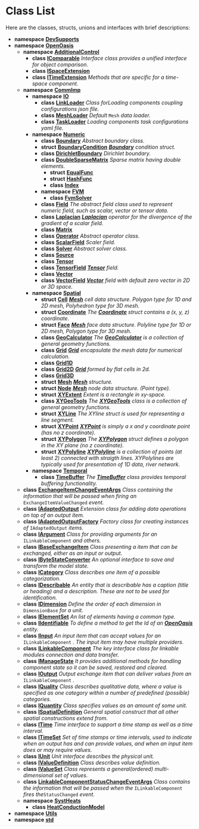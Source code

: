 
# Class List


Here are the classes, structs, unions and interfaces with brief descriptions:

* **namespace** [**DevSupports**](namespace_dev_supports.md) 
* **namespace** [**OpenOasis**](namespace_open_oasis.md)     
    * **namespace** [**AdditionalControl**](namespace_open_oasis_1_1_additional_control.md)     
        * **class** [**IComparable**](class_open_oasis_1_1_additional_control_1_1_i_comparable.md) _Interface class provides a unified interface for object comparison._     
        * **class** [**ISpaceExtension**](class_open_oasis_1_1_additional_control_1_1_i_space_extension.md)     
        * **class** [**ITimeExtension**](class_open_oasis_1_1_additional_control_1_1_i_time_extension.md) _Methods that are specific for a time-space component._     
    * **namespace** [**CommImp**](namespace_open_oasis_1_1_comm_imp.md)     
        * **namespace** [**IO**](namespace_open_oasis_1_1_comm_imp_1_1_i_o.md)     
            * **class** [**LinkLoader**](class_open_oasis_1_1_comm_imp_1_1_i_o_1_1_link_loader.md) _Class forLoading components coupling configurations json file._     
            * **class** [**MeshLoader**](class_open_oasis_1_1_comm_imp_1_1_i_o_1_1_mesh_loader.md) _Default_ `Mesh` _data loader._    
            * **class** [**TaskLoader**](class_open_oasis_1_1_comm_imp_1_1_i_o_1_1_task_loader.md) _Loading components task configurations yaml file._ 
        * **namespace** [**Numeric**](namespace_open_oasis_1_1_comm_imp_1_1_numeric.md)     
            * **class** [**Boundary**](class_open_oasis_1_1_comm_imp_1_1_numeric_1_1_boundary.md) _Abstract boundary class._     
            * **struct** [**BoundaryCondition**](struct_open_oasis_1_1_comm_imp_1_1_numeric_1_1_boundary_condition.md) [_**Boundary**_](class_open_oasis_1_1_comm_imp_1_1_numeric_1_1_boundary.md) _condition struct._    
            * **class** [**DirichletBoundary**](class_open_oasis_1_1_comm_imp_1_1_numeric_1_1_dirichlet_boundary.md) _Dirichlet boundary._     
            * **class** [**DoubleSparseMatrix**](class_open_oasis_1_1_comm_imp_1_1_numeric_1_1_double_sparse_matrix.md) _Sparse matrix having double elements._     
                * **struct** [**EqualFunc**](struct_open_oasis_1_1_comm_imp_1_1_numeric_1_1_double_sparse_matrix_1_1_equal_func.md)     
                * **struct** [**HashFunc**](struct_open_oasis_1_1_comm_imp_1_1_numeric_1_1_double_sparse_matrix_1_1_hash_func.md)     
                * **class** [**Index**](class_open_oasis_1_1_comm_imp_1_1_numeric_1_1_double_sparse_matrix_1_1_index.md)     
            * **namespace** [**FVM**](namespace_open_oasis_1_1_comm_imp_1_1_numeric_1_1_f_v_m.md)     
                * **class** [**FvmSolver**](class_open_oasis_1_1_comm_imp_1_1_numeric_1_1_f_v_m_1_1_fvm_solver.md)     
            * **class** [**Field**](class_open_oasis_1_1_comm_imp_1_1_numeric_1_1_field.md) _The abstract field class used to represent numeric field, such as scalar, vector or tensor data._     
            * **class** [**Laplacian**](class_open_oasis_1_1_comm_imp_1_1_numeric_1_1_laplacian.md) [_**Laplacian**_](class_open_oasis_1_1_comm_imp_1_1_numeric_1_1_laplacian.md) _operator for the divergence of the gradient of a scalar field._    
            * **class** [**Matrix**](class_open_oasis_1_1_comm_imp_1_1_numeric_1_1_matrix.md)     
            * **class** [**Operator**](class_open_oasis_1_1_comm_imp_1_1_numeric_1_1_operator.md) _Abstract operator class._     
            * **class** [**ScalarField**](class_open_oasis_1_1_comm_imp_1_1_numeric_1_1_scalar_field.md) _Scaler field._     
            * **class** [**Solver**](class_open_oasis_1_1_comm_imp_1_1_numeric_1_1_solver.md) _Abstract solver class._     
            * **class** [**Source**](class_open_oasis_1_1_comm_imp_1_1_numeric_1_1_source.md)     
            * **class** [**Tensor**](class_open_oasis_1_1_comm_imp_1_1_numeric_1_1_tensor.md)     
            * **class** [**TensorField**](class_open_oasis_1_1_comm_imp_1_1_numeric_1_1_tensor_field.md) [_**Tensor**_](class_open_oasis_1_1_comm_imp_1_1_numeric_1_1_tensor.md) _field._    
            * **class** [**Vector**](class_open_oasis_1_1_comm_imp_1_1_numeric_1_1_vector.md)     
            * **class** [**VectorField**](class_open_oasis_1_1_comm_imp_1_1_numeric_1_1_vector_field.md) [_**Vector**_](class_open_oasis_1_1_comm_imp_1_1_numeric_1_1_vector.md) _field with default zero vector in 2D or 3D space._    
        * **namespace** [**Spatial**](namespace_open_oasis_1_1_comm_imp_1_1_spatial.md)     
            * **struct** [**Cell**](struct_open_oasis_1_1_comm_imp_1_1_spatial_1_1_cell.md) [_**Mesh**_](struct_open_oasis_1_1_comm_imp_1_1_spatial_1_1_mesh.md) _cell data structure. Polygon type for 1D and 2D mesh, Polyhedron type for 3D mesh._    
            * **struct** [**Coordinate**](struct_open_oasis_1_1_comm_imp_1_1_spatial_1_1_coordinate.md) _The_ [_**Coordinate**_](struct_open_oasis_1_1_comm_imp_1_1_spatial_1_1_coordinate.md) _struct contains a (x, y, z) coordinate._    
            * **struct** [**Face**](struct_open_oasis_1_1_comm_imp_1_1_spatial_1_1_face.md) [_**Mesh**_](struct_open_oasis_1_1_comm_imp_1_1_spatial_1_1_mesh.md) _face data structure. Polyline type for 1D or 2D mesh, Polygon type for 3D mesh._    
            * **class** [**GeoCalculator**](class_open_oasis_1_1_comm_imp_1_1_spatial_1_1_geo_calculator.md) _The_ [_**GeoCalculator**_](class_open_oasis_1_1_comm_imp_1_1_spatial_1_1_geo_calculator.md) _is a collection of general geometry functions._    
            * **class** [**Grid**](class_open_oasis_1_1_comm_imp_1_1_spatial_1_1_grid.md) [_**Grid**_](class_open_oasis_1_1_comm_imp_1_1_spatial_1_1_grid.md) _encapsulate the mesh data for numerical calculation._    
            * **class** [**Grid1D**](class_open_oasis_1_1_comm_imp_1_1_spatial_1_1_grid1_d.md)     
            * **class** [**Grid2D**](class_open_oasis_1_1_comm_imp_1_1_spatial_1_1_grid2_d.md) [_**Grid**_](class_open_oasis_1_1_comm_imp_1_1_spatial_1_1_grid.md) _formed by flat cells in 2d._    
            * **class** [**Grid3D**](class_open_oasis_1_1_comm_imp_1_1_spatial_1_1_grid3_d.md)     
            * **struct** [**Mesh**](struct_open_oasis_1_1_comm_imp_1_1_spatial_1_1_mesh.md) [_**Mesh**_](struct_open_oasis_1_1_comm_imp_1_1_spatial_1_1_mesh.md) _structure._    
            * **struct** [**Node**](struct_open_oasis_1_1_comm_imp_1_1_spatial_1_1_node.md) [_**Mesh**_](struct_open_oasis_1_1_comm_imp_1_1_spatial_1_1_mesh.md) _node data structure. (Point type)._    
            * **struct** [**XYExtent**](struct_open_oasis_1_1_comm_imp_1_1_spatial_1_1_x_y_extent.md) _Extent is a rectangle in xy-space._     
            * **class** [**XYGeoTools**](class_open_oasis_1_1_comm_imp_1_1_spatial_1_1_x_y_geo_tools.md) _The_ [_**XYGeoTools**_](class_open_oasis_1_1_comm_imp_1_1_spatial_1_1_x_y_geo_tools.md) _class is a collection of general geometry functions._    
            * **struct** [**XYLine**](struct_open_oasis_1_1_comm_imp_1_1_spatial_1_1_x_y_line.md) _The XYline struct is used for representing a line segment._     
            * **struct** [**XYPoint**](struct_open_oasis_1_1_comm_imp_1_1_spatial_1_1_x_y_point.md) [_**XYPoint**_](struct_open_oasis_1_1_comm_imp_1_1_spatial_1_1_x_y_point.md) _is simply a x and y coordinate point (has no z coordinate)._    
            * **struct** [**XYPolygon**](struct_open_oasis_1_1_comm_imp_1_1_spatial_1_1_x_y_polygon.md) _The_ [_**XYPolygon**_](struct_open_oasis_1_1_comm_imp_1_1_spatial_1_1_x_y_polygon.md) _struct defines a polygon in the XY plane (no z coordinate)._    
            * **struct** [**XYPolyline**](struct_open_oasis_1_1_comm_imp_1_1_spatial_1_1_x_y_polyline.md) [_**XYPolyline**_](struct_open_oasis_1_1_comm_imp_1_1_spatial_1_1_x_y_polyline.md) _is a collection of points (at least 2) connected with straigth lines. XYPolylines are typically used for presentation of 1D data, river network._    
        * **namespace** [**Temporal**](namespace_open_oasis_1_1_comm_imp_1_1_temporal.md)     
            * **class** [**TimeBuffer**](class_open_oasis_1_1_comm_imp_1_1_temporal_1_1_time_buffer.md) _The_ [_**TimeBuffer**_](class_open_oasis_1_1_comm_imp_1_1_temporal_1_1_time_buffer.md) _class provides temporal buffering functionality._    
    * **class** [**ExchangeItemChangeEventArgs**](class_open_oasis_1_1_exchange_item_change_event_args.md) _Class containing the information that will be passed when firing an_ `ExchangeItemValueChanged` _event._    
    * **class** [**IAdaptedOutput**](class_open_oasis_1_1_i_adapted_output.md) _Extension class for adding data operations on top of an output item._     
    * **class** [**IAdaptedOutputFactory**](class_open_oasis_1_1_i_adapted_output_factory.md) _Factory class for creating instances of_ `IAdaptedOutput` _items._    
    * **class** [**IArgument**](class_open_oasis_1_1_i_argument.md) _Class for providing arguments for an_ `ILinkableComponent` _and others._    
    * **class** [**IBaseExchangeItem**](class_open_oasis_1_1_i_base_exchange_item.md) _Class presenting a item that can be exchanged, either as an input or output._     
    * **class** [**IByteStateConverter**](class_open_oasis_1_1_i_byte_state_converter.md) _An optional interface to save and transform the model state._     
    * **class** [**ICategory**](class_open_oasis_1_1_i_category.md) _Class describes one item of a possible categorization._     
    * **class** [**IDescribable**](class_open_oasis_1_1_i_describable.md) _An entity that is describable has a caption (title or heading) and a description. These are not to be used for identification._     
    * **class** [**IDimension**](class_open_oasis_1_1_i_dimension.md) _Define the order of each dimension in_ `DimensionBase` _for a unit._    
    * **class** [**IElementSet**](class_open_oasis_1_1_i_element_set.md) _An list of elements having a common type._     
    * **class** [**IIdentifiable**](class_open_oasis_1_1_i_identifiable.md) _To define a method to get the Id of an_ [_**OpenOasis**_](namespace_open_oasis.md) _entity._    
    * **class** [**IInput**](class_open_oasis_1_1_i_input.md) _An input item that can accept values for an_ `ILinkableComponent` _. The input item may have multiple providers._    
    * **class** [**ILinkableComponent**](class_open_oasis_1_1_i_linkable_component.md) _The key interface class for linkable modules connection and data transfer._     
    * **class** [**IManageState**](class_open_oasis_1_1_i_manage_state.md) _It provides additional methods for handling component state so it can be saved, restored and cleared._     
    * **class** [**IOutput**](class_open_oasis_1_1_i_output.md) _Output exchange item that can deliver values from an_ `ILinkableComponent` _._    
    * **class** [**IQuality**](class_open_oasis_1_1_i_quality.md) _Class describes qualitative data, where a value is specified as one category within a number of predefined (possible) categories._     
    * **class** [**IQuantity**](class_open_oasis_1_1_i_quantity.md) _Class specifies values as an amount of some unit._     
    * **class** [**ISpatialDefinition**](class_open_oasis_1_1_i_spatial_definition.md) _General spatial construct that all other spatial constructions extend from._     
    * **class** [**ITime**](class_open_oasis_1_1_i_time.md) _Time interface to support a time stamp as well as a time interval._     
    * **class** [**ITimeSet**](class_open_oasis_1_1_i_time_set.md) _Set of time stamps or time intervals, used to indicate when an output has and can provide values, and when an input item does or may require values._     
    * **class** [**IUnit**](class_open_oasis_1_1_i_unit.md) _Unit interface describes the physical unit._     
    * **class** [**IValueDefinition**](class_open_oasis_1_1_i_value_definition.md) _Class describes value definition._     
    * **class** [**IValueSet**](class_open_oasis_1_1_i_value_set.md) _Class represents a general(ordered) multi-dimensional set of values._     
    * **class** [**LinkableComponentStatusChangeEventArgs**](class_open_oasis_1_1_linkable_component_status_change_event_args.md) _Class contains the information that will be passed when the_ `ILinkableComponent` _fires the_`StatusChanged` _event._    
    * **namespace** [**SystHeats**](namespace_open_oasis_1_1_syst_heats.md)     
        * **class** [**HeatConductionModel**](class_open_oasis_1_1_syst_heats_1_1_heat_conduction_model.md)     
* **namespace** [**Utils**](namespace_utils.md) 
* **namespace** [**std**](namespacestd.md) 

